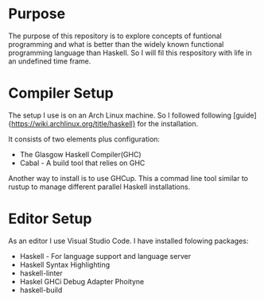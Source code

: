 # Purpose

The purpose of this repository is to explore concepts of funtional programming and what is better than the widely known functional programming language than Haskell. So I will fil this respository with life in an undefined time frame.

# Compiler Setup

The setup I use is on an Arch Linux machine. So I followed following [guide]{https://wiki.archlinux.org/title/haskell} for the installation.

It consists of two elements plus configuration:
- The Glasgow Haskell Compiler(GHC)
- Cabal - A build tool that relies on GHC

Another way to install is to use GHCup. This a commad line tool similar to rustup to manage different parallel Haskell installations.

# Editor Setup

As an editor I use  Visual Studio Code. I have installed folowing packages:

- Haskell - For language support and language server
- Haskell Syntax Highlighting
- haskell-linter
- Haskel GHCi Debug Adapter Phoityne
- haskell-build